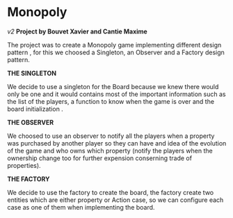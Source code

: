 # Monopoly
*v2*
**Project by Bouvet Xavier and Cantie Maxime**

The project was to create a Monopoly game implementing different design pattern , for this we choosed a Singleton, an Observer and a Factory design pattern.

**THE SINGLETON**

We decide to use a singleton for the Board because we knew there would only be one and it would contains most of the important information such as the list of the players, a function to know when the game is over and the board initialization .

**THE OBSERVER**

We choosed to use an observer to notify all the players when a property was purchased by another player so they can have and idea of the evolution of the game and who owns which property (notify the players when the ownership change too for further expension conserning trade of properties).

**THE FACTORY**

We decide to use the factory to create the board, the factory create two entities which are either property or Action case, so we can configure each case as one of them when implementing the board. 
